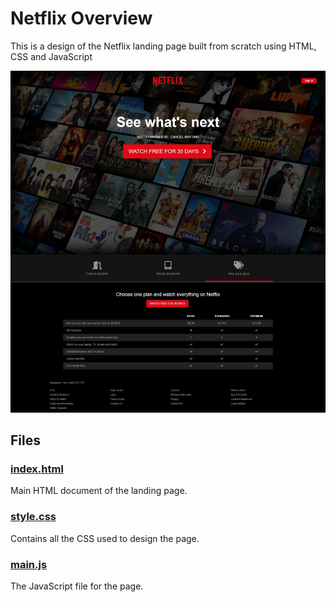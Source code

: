 # Netflix Overview

This is a design of the Netflix landing page built from scratch using HTML, CSS and JavaScript

![Landing page](readme_assets/netflix_landing.jpeg)

## Files

### [index.html](index.html "index.html")
Main HTML document of the landing page.

### [style.css](css/style.css "style.css")
Contains all the CSS used to design the page.

### [main.js](js/main.js "main.js")
The JavaScript file for the page.